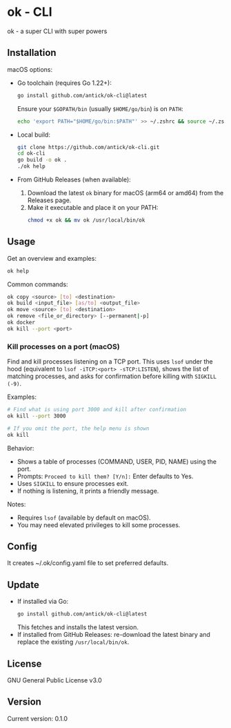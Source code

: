 # ok - CLI
ok - a super CLI with super powers

## Installation

macOS options:

- Go toolchain (requires Go 1.22+):
  ```bash
  go install github.com/antick/ok-cli@latest
  ```
  Ensure your `$GOPATH/bin` (usually `$HOME/go/bin`) is on `PATH`:
  ```bash
  echo 'export PATH="$HOME/go/bin:$PATH"' >> ~/.zshrc && source ~/.zshrc
  ```

- Local build:
  ```bash
  git clone https://github.com/antick/ok-cli.git
  cd ok-cli
  go build -o ok .
  ./ok help
  ```

- From GitHub Releases (when available):
  1. Download the latest `ok` binary for macOS (arm64 or amd64) from the Releases page.
  2. Make it executable and place it on your PATH:
     ```bash
     chmod +x ok && mv ok /usr/local/bin/ok
     ```

## Usage

Get an overview and examples:
```bash
ok help
```

Common commands:
```bash
ok copy <source> [to] <destination>
ok build <input_file> [as/to] <output_file>
ok move <source> [to] <destination>
ok remove <file_or_directory> [--permanent|-p]
ok docker
ok kill --port <port>
```

### Kill processes on a port (macOS)

Find and kill processes listening on a TCP port. This uses `lsof` under the hood (equivalent to `lsof -iTCP:<port> -sTCP:LISTEN`), shows the list of matching processes, and asks for confirmation before killing with `SIGKILL (-9)`.

Examples:
```bash
# Find what is using port 3000 and kill after confirmation
ok kill --port 3000

# If you omit the port, the help menu is shown
ok kill
```

Behavior:
- Shows a table of processes (COMMAND, USER, PID, NAME) using the port.
- Prompts: `Proceed to kill them? [Y/n]:` Enter defaults to Yes.
- Uses `SIGKILL` to ensure processes exit.
- If nothing is listening, it prints a friendly message.

Notes:
- Requires `lsof` (available by default on macOS).
- You may need elevated privileges to kill some processes.

## Config

It creates ~/.ok/config.yaml file to set preferred defaults.

## Update

- If installed via Go:
  ```bash
  go install github.com/antick/ok-cli@latest
  ```
  This fetches and installs the latest version.
- If installed from GitHub Releases: re-download the latest binary and replace the existing `/usr/local/bin/ok`.

## License

GNU General Public License v3.0

## Version

Current version: 0.1.0
